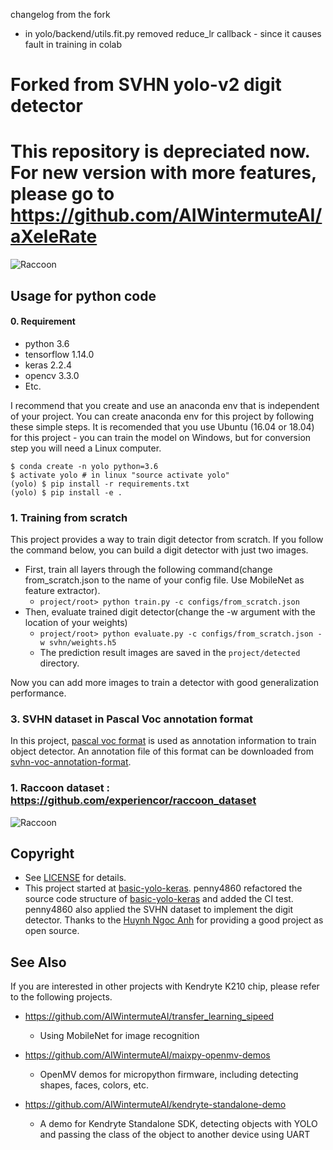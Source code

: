 changelog from the fork
- in yolo/backend/utils.fit.py 	removed reduce_lr callback - since it causes fault in training in colab

# Forked from SVHN yolo-v2 digit detector
# This repository is depreciated now. For new version with more features, please go to https://github.com/AIWintermuteAI/aXeleRate

![Raccoon](https://cdn.instructables.com/FUW/ZFON/K0WP7IHC/FUWZFONK0WP7IHC.LARGE.jpg?auto=webp&width=1024&fit=bounds)

## Usage for python code

#### 0. Requirement

* python 3.6
* tensorflow 1.14.0
* keras 2.2.4
* opencv 3.3.0
* Etc.

I recommend that you create and use an anaconda env that is independent of your project. You can create anaconda env for this project by following these simple steps. It is recomended that you use Ubuntu (16.04 or 18.04) for this project - you can train the model on Windows, but for conversion step you will need a Linux computer.

```
$ conda create -n yolo python=3.6
$ activate yolo # in linux "source activate yolo"
(yolo) $ pip install -r requirements.txt
(yolo) $ pip install -e .
```

### 1. Training from scratch

This project provides a way to train digit detector from scratch. If you follow the command below, you can build a digit detector with just two images.


* First, train all layers through the following command(change from_scratch.json to the name of your config file. Use MobileNet as feature extractor). 
  * `` project/root> python train.py -c configs/from_scratch.json ``
* Then, evaluate trained digit detector(change the -w argument with the location of your weights)
  * `` project/root> python evaluate.py -c configs/from_scratch.json -w svhn/weights.h5 ``
  * The prediction result images are saved in the ``project/detected`` directory.

Now you can add more images to train a detector with good generalization performance.

### 3. SVHN dataset in Pascal Voc annotation format

In this project, [pascal voc format](http://host.robots.ox.ac.uk/pascal/VOC/) is used as annotation information to train object detector.
An annotation file of this format can be downloaded from [svhn-voc-annotation-format](https://github.com/penny4860/svhn-voc-annotation-format).


### 1. Raccoon dataset : https://github.com/experiencor/raccoon_dataset

![Raccoon](https://cdn.instructables.com/FT9/9YL1/K0WPA4SD/FT99YL1K0WPA4SD.LARGE.jpg?auto=webp&width=1024&height=1024&fit=bounds)

## Copyright

* See [LICENSE](LICENSE) for details.
* This project started at [basic-yolo-keras](https://github.com/experiencor/basic-yolo-keras).  penny4860 refactored the source code structure of [basic-yolo-keras](https://github.com/experiencor/basic-yolo-keras) and added the CI test.  penny4860 also applied the SVHN dataset to implement the digit detector. Thanks to the [Huynh Ngoc Anh](https://github.com/experiencor) for providing a good project as open source.

## See Also

If you are interested in other projects with Kendryte K210 chip, please refer to the following projects. 

* https://github.com/AIWintermuteAI/transfer_learning_sipeed
	* Using MobileNet for image recognition

* https://github.com/AIWintermuteAI/maixpy-openmv-demos
	* OpenMV demos for micropython firmware, including detecting shapes, faces, colors, etc.

* https://github.com/AIWintermuteAI/kendryte-standalone-demo
	* A demo for Kendryte Standalone SDK, detecting objects with YOLO and passing the class of the object to another device using UART

